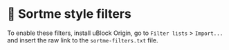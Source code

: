 # 🤣 Sortme style filters

To enable these filters, install uBlock Origin, go to `Filter lists` > `Import...` and insert the raw link to the `sortme-filters.txt` file.
